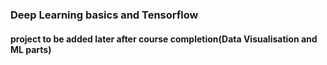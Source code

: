 ### Deep Learning basics and Tensorflow 
#### project to be added later after course completion(Data Visualisation and ML parts)
